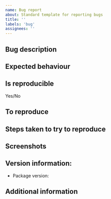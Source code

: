 ```yaml
---
name: Bug report
about: Standard template for reporting bugs
title: ''
labels: 'bug'
assignees: ''
---
```


## Bug description

<!-- A clear and concise description of the bug. -->

## Expected behaviour

<!-- A clear and concise description of what you expected to happen. -->

## Is reproducible

Yes/No

## To reproduce

<!--  Provide the exact steps to reproduce the behaviour-->

## Steps taken to try to reproduce

<!-- Share what you've tried, but didn't solve the issue -->

## Screenshots

<!-- If applicable, add screenshots to help explain your problem. -->

## Version information:

- Package version:

## Additional information

<!-- Any other information and context that can help with resolving the bug faster. -->
